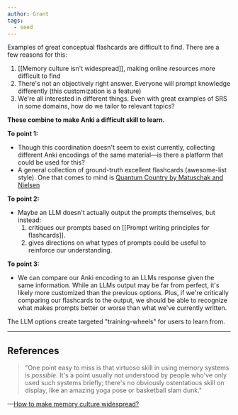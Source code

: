 ```yaml
---
author: Grant
tags:
  - seed
---
```

Examples of great conceptual flashcards are difficult to find. There are a few reasons for this:
1. [[Memory culture isn't widespread]], making online resources more difficult to find
2. There's not an objectively right answer. Everyone will prompt knowledge differently (this customization is a feature)
3. We're all interested in different things. Even with great examples of SRS in some domains, how do we tailor to relevant topics?

**These combine to make Anki a difficult skill to learn.**

**To point 1:** 
- Though this coordination doesn't seem to exist currently, collecting different Anki encodings of the same material—is there a platform that could be used for this?
- A general collection of ground-truth excellent flashcards (awesome-list style). One that comes to mind is [Quantum Country by Matuschak and Nielsen](https://quantum.country/)

**To point 2:**
- Maybe an LLM doesn't actually output the prompts themselves, but instead:
	1. critiques our prompts based on [[Prompt writing principles for flashcards]].
	2. gives directions on what types of prompts could be useful to reinforce our understanding.

**To point 3:**
- We can compare our Anki encoding to an LLMs response given the same information. While an LLMs output may be far from perfect, it's likely more customized than the previous options. Plus, if we're critically comparing our flashcards to the output, we should be able to recognize what makes prompts better or worse than what we've currently written. 

The LLM options create targeted "training-wheels" for users to learn from.

---
## References

>"One point easy to miss is that virtuoso skill in using memory systems is _possible_. It's a point usually not understood by people who've only used such systems briefly; there's no obviously ostentatious skill on display, like an amazing yoga pose or basketball slam dunk."

—[How to make memory culture widespread?](https://michaelnotebook.com/mmsw/index.html#fnref5)